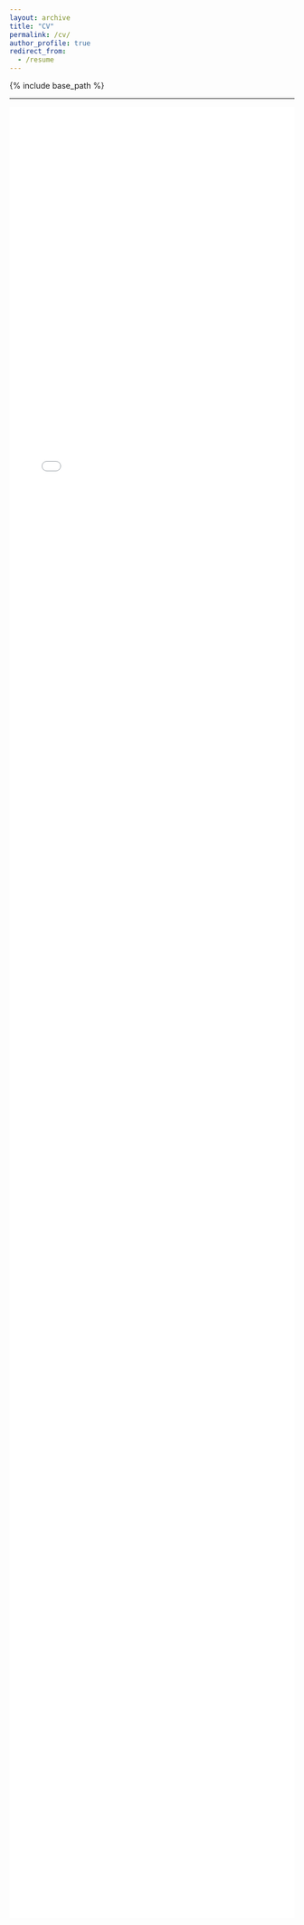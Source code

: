 ```yaml
---
layout: archive
title: "CV"
permalink: /cv/
author_profile: true
redirect_from:
  - /resume
---
```


{% include base_path %}

***

<embed src="{{ post.link }}/files/Xin_Iris_Guan_CV_24.pdf" type="application/pdf" id="fitvid0" style="width:100%;height:80vh">